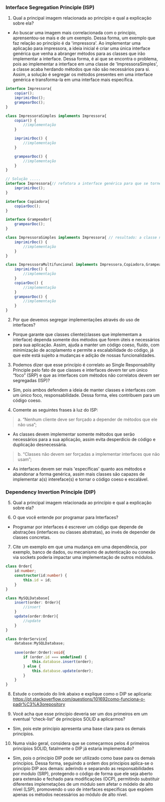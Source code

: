 ### Interface Segregation Principle (ISP)
1. Qual a principal imagem relacionada ao princípio e qual a explicação sobre ela?
- Ao buscar uma imagem mais correlacionada com o princípio, aprensentou-se mais e de um exemplo. Dessa forma, um exemplo que faz relação ao princípio é da 'impressora'. Ao implementar uma aplicação para impressora, a ideia inicial é criar uma única interface genérica que venha a abranger métodos para as classes que irão implementar a interface. Dessa forma, é ai que se encontra o problema, pois ao implementar a interface em uma classe de 'ImpressoraSimples', a classe acaba herdando métodos que não são necessários para si. Assim, a solução é segregar os métodos presentes em uma interface genérica e transforma-la em uma interface mais específica. 

```typescript
interface Impressora{
    copiar();
    imprimirDoc();
    grampearDoc();
}

class ImpressoraSimples implements Impressora{
    copiar() {
        //implementação
    }

    imprimirDoc() {
        //implementação
    }

    grampearDoc() {
        //implementação
    }
}

// Solução .....
interface Impressora{// refatora a interface genérica para que se torne uma interface mais específica
    imprimirDoc();
}

interface Copiadora{
    copiarDoc();
}

interface Grampeador{
    grampearDoc();
}

class ImpressoraSimples implements Impressora{ // resultado: a classe não é obrigada a implementar um método que não é necessário
    imprimirDoc() {
        //implementação
    }
}

class ImpresssoraMultifuncional implements Impressora,Copiadora,Grampeador{
    imprimirDoc() {
        //implementação
    }
    copiarDoc() {
        //implementação
    }
    grampearDoc() {
        //implementação
    }
}

```

2. Por que devemos segregar implementações através do uso de interfaces?
- Porque garante que classes cliente(classes que implementam a interface) dependa somente dos métodos que forem úteis e necessários para sua aplicação. Assim, ajuda a manter um código coeso, fluído, com minimização de acoplamento e permite a escalabilidade do código, já que este está sujeito a mudanças e adição de nossas funcionalidades.

3. Podemos dizer que esse princípio é correlato ao Single Responsability Principle pelo fato de que classes e interfaces devem ter um único “foco” (SRP) e que as interfaces com métodos não correlatos devem ser segregadas (ISP)?
- Sim, pois ambos defendem a ideia de manter classes e interfaces com um único foco, responsabilidade. Dessa forma, eles contribuem para um código coeso. 


4. Comente as seguintes frases à luz do ISP:
> a. “Nenhum cliente deve ser forçado a depender de métodos que ele não usa”;
- As classes devem implementar somente métodos que serão necessários para a sua aplicação, assim evita desperdicio de código e duplicação desnecessária.
> b. “Classes não devem ser forçadas a implementar interfaces que não usam”;
- As interfaces devem ser mais 'específicas' quanto aos métodos e abandonar a forma genérica, assim mais classes são capazes de implementar a(s) intereface(s) e tornar o código coeso e escalável. 

### Dependency Invertion Principle (DIP)

5. Qual a principal imagem relacionada ao princípio e qual a explicação sobre ela?

6. O que você entende por programar para Interfaces? 
- Programar por interfaces é escrever um código que depende de abstrações (interfaces ou classes abstratas), ao invés de depender de classes concretas.

7. Cite um exemplo em que uma mudança em uma dependência, por exemplo, banco de dados, ou mecanismo de autenticação ou conexão via sockets poderia impactar uma implementação de outros módulos.
```typescript
class Order{
    id:number;
    constructor(id:number) {
        this.id = id;
    }
}

class MySQLDatabase{
    insert(order: Order){
        //insert
    }
    update(order:Order){
        //update
    }
}

class OrderService{
    database:MySQLDatabase;
    
    save(order:Order):void{
        if (order.id === undefined) {
            this.database.insert(order);
        } else {
            this.database.update(order);
        }
    }
}
```

8. Estude o conteúdo do link abaixo e explique como o DIP se aplicaria: 
https://pt.stackoverflow.com/questions/101692como-funciona-o-padr%C3%A3orepository

9. Você acha que esse princípio deveria ser um dos primeiros em um eventual “check-list” de princípios SOLID a aplicarmos?
- Sim, pois este principio apresenta uma base clara para os demais princípios.

10. Numa visão geral, considera que se começarmos pelos 4 primeiros princípios SOLID, fatalmente o DIP já estaria implementado? 
- Sim, pois o princípio DIP pode ser utilizado como base para os demais princípios. Dessa forma, seguindo a ordem dos principios aplica-se o principio DIP aos demais: aderindo e separando as responsabilidades por modulo (SRP), protegendo o código de forma que ele seja aberto para extensão e fechado para modificações (OCP), permitindo substituir diferentes implemetações de um módulo sem afetar o módelo de alto nível (LSP), promovendo o uso de interfaces específicas que expõem apenas os métodos necessários ao módulo de alto nível.
